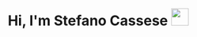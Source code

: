 <h1 align="center"><b>Hi, I'm Stefano Cassese </b><img src="https://media.giphy.com/media/hvRJCLFzcasrR4ia7z/giphy.gif" width="35"></h1>
